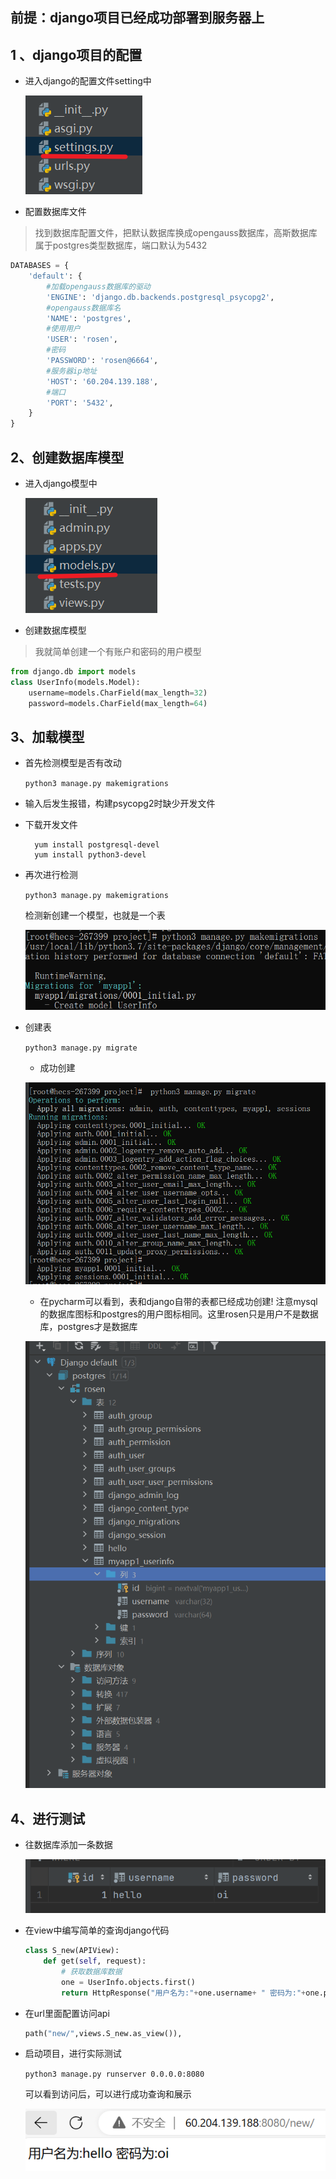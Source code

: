 ## 前提：django项目已经成功部署到服务器上

## 1  、django项目的配置

- 进入django的配置文件setting中

    ![](../../img/django1.png)

- 配置数据库文件
>找到数据库配置文件，把默认数据库换成opengauss数据库，高斯数据库属于postgres类型数据库，端口默认为5432

  ```python
  DATABASES = {
      'default': {
          #加载opengauss数据库的驱动
          'ENGINE': 'django.db.backends.postgresql_psycopg2',
          #opengauss数据库名
          'NAME': 'postgres',
          #使用用户
          'USER': 'rosen',
          #密码
          'PASSWORD': 'rosen@6664',
          #服务器ip地址
          'HOST': '60.204.139.188',
          #端口
          'PORT': '5432',
      }
  }
  ```

## 2、创建数据库模型

- 进入django模型中

	![](../../img/django_model.png)

-  创建数据库模型
>我就简单创建一个有账户和密码的用户模型

   ```python
   from django.db import models
   class UserInfo(models.Model):
       username=models.CharField(max_length=32)
       password=models.CharField(max_length=64)
   ```

## 3、加载模型

+ 首先检测模型是否有改动

	`python3 manage.py makemigrations`

+ 输入后发生报错，构建psycopg2时缺少开发文件

+ 下载开发文件

  ```
	yum install postgresql-devel
	yum install python3-devel
  ```

+ 再次进行检测

	`python3 manage.py makemigrations`

	检测新创建一个模型，也就是一个表

	![](../../img/model_change.jpg)

+ 创建表

	`python3 manage.py migrate`

	- 成功创建

	![](../../img/model_create.jpg)

    - 	在pycharm可以看到，表和django自带的表都已经成功创建!
	注意mysql的数据库图标和postgres的用户图标相同。这里rosen只是用户不是数据库，postgres才是数据库

	![](../../img/create1.jpg)

## 4、进行测试

+ 往数据库添加一条数据

	![](../../img/data1.png)

+ 在view中编写简单的查询django代码

    ```python
    class S_new(APIView):
        def get(self, request):
            # 获取数据库数据
            one = UserInfo.objects.first()
            return HttpResponse("用户名为:"+one.username+ " 密码为:"+one.password)
    ```

+ 在url里面配置访问api

    ```python
    path("new/",views.S_new.as_view()),
    ```

+ 启动项目，进行实际测试

	`python3 manage.py runserver 0.0.0.0:8080`

	可以看到访问后，可以进行成功查询和展示

	![](../../img/test1.png)
